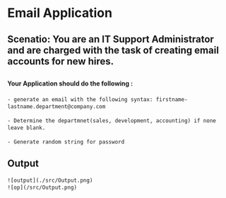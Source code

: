 <!-- @format -->

# Email Application

##

## Scenatio: You are an IT Support Administrator and are charged with the task of creating email accounts for new hires.

##

#### Your Application should do the following :

    - generate an email with the following syntax: firstname-lastname.department@company.com

    - Determine the departmnet(sales, development, accounting) if none leave blank.

    - Generate random string for password

##

## Output

    ![output](./src/Output.png)
    ![op](/src/Output.png)

